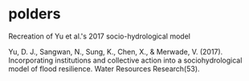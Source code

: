# polders
Recreation of Yu et al.'s 2017 socio-hydrological model

Yu, D. J., Sangwan, N., Sung, K., Chen, X., & Merwade, V. (2017). Incorporating institutions and collective action into a sociohydrological model of flood resilience. Water Resources Research(53).